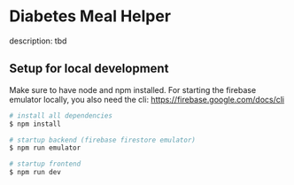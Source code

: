 # Diabetes Meal Helper

description: tbd

## Setup for local development

Make sure to have node and npm installed.
For starting the firebase emulator locally, you also need the cli: https://firebase.google.com/docs/cli

```bash
# install all dependencies
$ npm install

# startup backend (firebase firestore emulator)
$ npm run emulator

# startup frontend
$ npm run dev
```